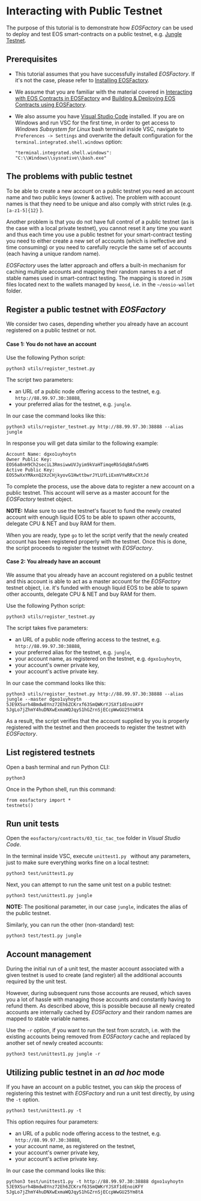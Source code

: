 # Interacting with Public Testnet

The purpose of this tutorial is to demonstrate how *EOSFactory* can be used to deploy and test EOS smart-contracts on a public testnet, e.g. [Jungle Testnet](http://dev.cryptolions.io/).

## Prerequisites

- This tutorial assumes that you have successfully installed *EOSFactory*. If it's not the case, please refer to [Installing EOSFactory](01.InstallingEOSFactory.html).

- We assume that you are familiar with the material covered in [Interacting with EOS Contracts in EOSFactory](02.InteractingWithEOSContractsInEOSFactory.html) and [Building & Deploying EOS Contracts using EOSFactory](03.BuildingAndDeployingEOSContractsInEOSFactory.html).

- We also assume you have [Visual Studio Code](https://code.visualstudio.com/) installed. If you are on Windows and run VSC for the first time, in order to get access to *Windows Subsystem for Linux* bash terminal inside VSC, navigate to `Preferences -> Settings` and overwrite the default configuration for the `terminal.integrated.shell.windows` option:

  ```
  "terminal.integrated.shell.windows": "C:\\Windows\\sysnative\\bash.exe"
  ```


## The problems with public testnet

To be able to create a new account on a public testnet you need an account name and two public keys (owner & active). The problem with account names is that they need to be unique and also comply with strict rules (e.g. `[a-z1-5]{12}` ).

Another problem is that you do not have full control of a public testnet (as is the case with a local private testnet), you cannot reset it any time you want and thus each time you use a public testnet for your smart-contract testing you need to either create a new set of accounts (which is ineffective and time consuming) or you need to carefully recycle the same set of accounts (each having a unique random name).

*EOSFactory* uses the latter approach and offers a built-in mechanism for caching multiple accounts and mapping their random names to a set of stable names used in smart-contract testing. The mapping is stored in `JSON` files located next to the wallets managed by `keosd`, i.e. in the `~/eosio-wallet` folder.

## Register a public testnet with *EOSFactory* 

We consider two cases, depending whether you already have an account registered on a public testnet or not.

#### Case 1: You do not have an account

Use the following Python script:

```
python3 utils/register_testnet.py
```

The script two parameters:

- an URL of a public node offering access to the testnet, e.g. `http://88.99.97.30:38888`,
- your preferred alias for the testnet, e.g. `jungle`.

In our case the command looks like this:

```
python3 utils/register_testnet.py http://88.99.97.30:38888 --alias jungle
```

In response you will get data similar to the following example:

```
Account Name: dgxo1uyhoytn
Owner Public Key: EOS6a8nH9Ch2seciL3RmsiwwUVJyim9kVaHTimqeRbSdqBAfu5mMS
Active Public Key: EOS5wXxYMAxnQ2XzCHjkyovG1HwttbwrJYLUfLiExmVYwRRxCXtJd
```

To complete the process, use the above data to register a new account on a public testnet. This account will serve as a master account for the *EOSFactory* testnet object.

**NOTE:** Make sure to use the testnet's faucet to fund the newly created account with enough liquid EOS to be able to spawn other accounts, delegate CPU & NET and buy RAM for them.

When you are ready, type `go` to let the script verify that the newly created account has been registered properly with the testnet. Once this is done, the script proceeds to register the testnet with *EOSFactory*.

#### Case 2: You already have an account

We assume that you already have an account registered on a public testnet and this account is able to act as a master account for the *EOSFactory* testnet object, i.e. it's funded with enough liquid EOS to be able to spawn other accounts, delegate CPU & NET and buy RAM for them.

Use the following Python script:

```
python3 utils/register_testnet.py
```

The script takes five parameters:

- an URL of a public node offering access to the testnet, e.g. `http://88.99.97.30:38888`,
- your preferred alias for the testnet, e.g. `jungle`,
- your account name, as registered on the testnet, e.g. `dgxo1uyhoytn`,
- your account's owner private key,
- your account's active private key.

In our case the command looks like this:

```
python3 utils/register_testnet.py http://88.99.97.30:38888 --alias jungle --master dgxo1uyhoytn 5JE9XSurh4Bmdw8Ynz72Eh6ZCKrxf63SmQWKrYJSXf1dEnoiKFY 5JgLo7jZhmY4huDNXwExmaWQJqyS1hGZrnSjECcpWwGU25Ym8tA
```

As a result, the script verifies that the account supplied by you is properly registered with the testnet and then proceeds to register the testnet with *EOSFactory*.

## List registered testnets

Open a bash terminal and run Python CLI:

```
python3
```

Once in the Python shell, run this command:

```
from eosfactory import *
testnets()
```

## Run unit tests

Open the `eosfactory/contracts/03_tic_tac_toe` folder in *Visual Studio Code*.

In the terminal inside VSC, execute `unittest1.py ` without any parameters, just to make sure everything works fine on a local testnet:

```
python3 test/unittest1.py
```

Next, you can attempt to run the same unit test on a public testnet:

```
python3 test/unittest1.py jungle
```

**NOTE:** The positional parameter, in our case `jungle`, indicates the alias of the public testnet.

Similarly, you can run the other (non-standard) test:

```
python3 test/test1.py jungle
```

## Account management

During the initial run of a unit test, the master account associated with a given testnet is used to create (and register) all the additional accounts required by the unit test.

However, during subsequent runs those accounts are reused, which saves you a lot of hassle with managing those accounts and constantly having to refund them. As described above, this is possible because all newly created accounts are internally cached by *EOSFactory* and their random names are mapped to stable variable names.

Use the `-r` option, if you want to run the test from scratch, i.e. with the existing accounts being removed from *EOSFactory* cache and replaced by another set of newly created accounts:

```
python3 test/unittest1.py jungle -r
```

## Utilizing public testnet in an *ad hoc* mode

If you have an account on a public testnet, you can skip the process of registering this testnet with *EOSFactory* and run a unit test directly, by using the `-t` option.

```
python3 test/unittest1.py -t
```

This option requires four parameters:

- an URL of a public node offering access to the testnet, e.g. `http://88.99.97.30:38888`,
- your account name, as registered on the testnet,
- your account's owner private key,
- your account's active private key.

In our case the command looks like this:

```
python3 test/unittest1.py -t http://88.99.97.30:38888 dgxo1uyhoytn 5JE9XSurh4Bmdw8Ynz72Eh6ZCKrxf63SmQWKrYJSXf1dEnoiKFY 5JgLo7jZhmY4huDNXwExmaWQJqyS1hGZrnSjECcpWwGU25Ym8tA
```

